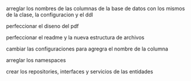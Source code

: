 arreglar los nombres de las columnas de la base de datos con los mismos de la clase, la configuracion y el ddl 

perfeccionar el diseno del pdf

perfeccionar el readme y la nueva estructura de archivos 

cambiar las configuraciones para agregra el nombre de la columna

arreglar los namespaces

crear los repositories, interfaces y servicios de las entidades 